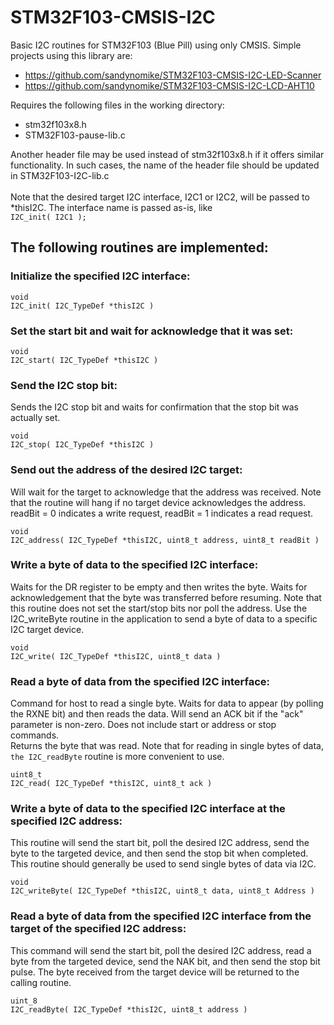 # STM32F103-CMSIS-I2C
Basic I2C routines for STM32F103 (Blue Pill) using only CMSIS. Simple projects using this library are:
+ https://github.com/sandynomike/STM32F103-CMSIS-I2C-LED-Scanner
+ https://github.com/sandynomike/STM32F103-CMSIS-I2C-LCD-AHT10


Requires the following files in the working directory:
+ stm32f103x8.h
+ STM32F103-pause-lib.c

Another header file may be used instead of stm32f103x8.h if it offers similar functionality. In such cases, the name of the header file should be updated in STM32F103-I2C-lib.c<br>
<br>
Note that the desired target I2C interface, I2C1 or I2C2, will be passed to *thisI2C. The interface name is passed as-is, like<br> `I2C_init( I2C1 );`<br>
## The following routines are implemented:<br>

### Initialize the specified I2C interface:
```
void
I2C_init( I2C_TypeDef *thisI2C )
```
### Set the start bit and wait for acknowledge that it was set:
```
void
I2C_start( I2C_TypeDef *thisI2C )
``` 

### Send the I2C stop bit:
Sends the I2C stop bit and waits for confirmation that the stop bit was actually set.
```
void
I2C_stop( I2C_TypeDef *thisI2C )
```

### Send out the address of the desired I2C target:
Will wait for the target to acknowledge that the address was received.
Note that the routine will hang if no target device acknowledges the address.<br>
readBit = 0 indicates a write request, readBit = 1 indicates a read request.
```
void
I2C_address( I2C_TypeDef *thisI2C, uint8_t address, uint8_t readBit )
```

### Write a byte of data to the specified I2C interface:
Waits for the DR register to be empty and then writes the byte. Waits for acknowledgement that the
byte was transferred before resuming. Note that this routine does not
set the start/stop bits nor poll the address. Use the I2C_writeByte routine in the application
to send a byte of data to a specific I2C target device.
```
void
I2C_write( I2C_TypeDef *thisI2C, uint8_t data )
```

### Read a byte of data from the specified I2C interface:
Command for host to read a single byte. Waits for data to appear (by polling the RXNE bit) and then reads the data.
Will send an ACK bit if the "ack" parameter is non-zero. Does not include start or address or stop commands.<br>
Returns the byte that was read. Note that for reading in single bytes of data, `the I2C_readByte` routine is more
convenient to use.
```
uint8_t
I2C_read( I2C_TypeDef *thisI2C, uint8_t ack )
```
### Write a byte of data to the specified I2C interface at the specified I2C address:
This routine will send the start bit, poll the desired I2C address, send the byte to the targeted device,
and then send the stop bit when completed. This routine should generally be used to send single bytes of
data via I2C.
```
void
I2C_writeByte( I2C_TypeDef *thisI2C, uint8_t data, uint8_t Address )
```

### Read a byte of data from the specified I2C interface from the target of the specified I2C address:
This command will send the start bit, poll the desired I2C address, read a byte from the targeted device,
send the NAK bit, and then send the stop bit pulse. The byte received from the target device will be returned
to the calling routine.
```
uint_8
I2C_readByte( I2C_TypeDef *thisI2C, uint8_t address )
```
